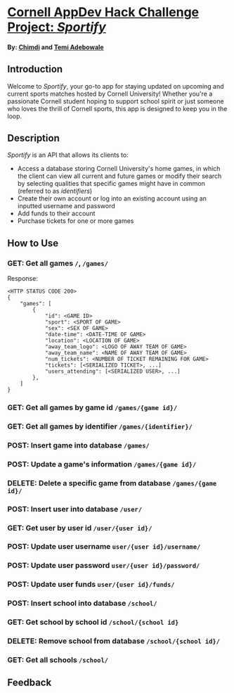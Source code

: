 # [Cornell AppDev Hack Challenge Project: _Sportify_](https://github.com/3TTemi/sportify-backend)

#### By: [Chimdi](https://github.com/cejiogu) and [Temi Adebowale](https://github.com/3TTemi)

## Introduction
Welcome to _Sportify_, your go-to app for staying updated on upcoming and current sports matches hosted by Cornell University! Whether you're a passionate Cornell student hoping to support school spirit or just someone who loves the thrill of Cornell sports, this app is designed to keep you in the loop. 

## Description

_Sportify_ is an API that allows its clients to:
-  Access a database storing Cornell University's home games, in which the client can view all current and future games or modify their search by selecting qualities that specific games might have in common (referred to as _identifiers_)
- Create their own account or log into an existing account using an inputted username and password
- Add funds to their account
- Purchase tickets for one or more games

## How to Use 
### GET: Get all games  `/`, `/games/`
Response:
```
<HTTP STATUS CODE 200>
{
    "games": [
        {
            "id": <GAME ID>
            "sport": <SPORT OF GAME>
            "sex": <SEX OF GAME>
            "date-time": <DATE-TIME OF GAME>
            "location": <LOCATION OF GAME>
            "away_team_logo": <LOGO OF AWAY TEAM OF GAME>
            "away_team_name": <NAME OF AWAY TEAM OF GAME>
            "num_tickets": <NUMBER OF TICKET REMAINING FOR GAME>
            "tickets": [<SERIALIZED TICKET>, ...]
            "users_attending": [<SERIALIZED USER>, ...]
        },
    ]
}
```

### GET: Get all games by game id `/games/{game id}/`
### GET: Get all games by identifier `/games/{identifier}/`
### POST: Insert game into database `/games/`
### POST: Update a game's information `/games/{game id}/`
### DELETE: Delete a specific game from database `/games/{game id}/`
### POST: Insert user into database `/user/`
### GET: Get user by user id `/user/{user id}/`
### POST: Update user username `user/{user id}/username/`
### POST: Update user password `user/{user id}/password/`
### POST: Update user funds `user/{user id}/funds/`
### POST: Insert school into database `/school/`
### GET: Get school by school id `/school/{school id}`
### DELETE: Remove school from database `/school/{school id}/`
### GET: Get all schools `/school/`

## Feedback

